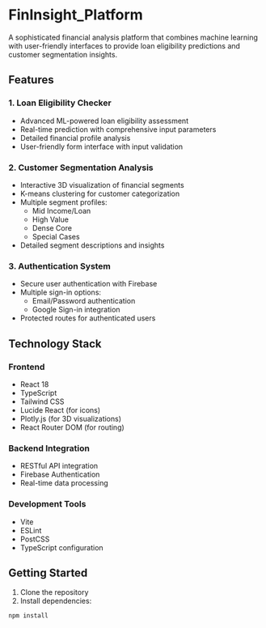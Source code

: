 # FinInsight_Platform


A sophisticated financial analysis platform that combines machine learning with user-friendly interfaces to provide loan eligibility predictions and customer segmentation insights.

## Features

### 1. Loan Eligibility Checker
- Advanced ML-powered loan eligibility assessment
- Real-time prediction with comprehensive input parameters
- Detailed financial profile analysis
- User-friendly form interface with input validation

### 2. Customer Segmentation Analysis
- Interactive 3D visualization of financial segments
- K-means clustering for customer categorization
- Multiple segment profiles:
  - Mid Income/Loan
  - High Value
  - Dense Core
  - Special Cases
- Detailed segment descriptions and insights

### 3. Authentication System
- Secure user authentication with Firebase
- Multiple sign-in options:
  - Email/Password authentication
  - Google Sign-in integration
- Protected routes for authenticated users

## Technology Stack

### Frontend
- React 18
- TypeScript
- Tailwind CSS
- Lucide React (for icons)
- Plotly.js (for 3D visualizations)
- React Router DOM (for routing)

### Backend Integration
- RESTful API integration
- Firebase Authentication
- Real-time data processing

### Development Tools
- Vite
- ESLint
- PostCSS
- TypeScript configuration

## Getting Started

1. Clone the repository
2. Install dependencies:
```bash
npm install
```
